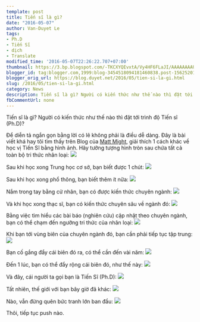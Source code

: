 ```yaml
---
template: post
title: Tiến sĩ là gì?
date: "2016-05-07"
author: Van-Duyet Le
tags:
- Ph.D
- Tiến Sĩ
- dịch
- Translate
modified_time: '2016-05-07T22:26:22.707+07:00'
thumbnail: https://3.bp.blogspot.com/-TKCXYQEvxtA/Vy4HF6FLaJI/AAAAAAAAUsA/rjtdzqvzOCAfKVGQOpQdxxPhFJ_is5PGQCK4B/s1600/PhDKnowledge.001.jpg
blogger_id: tag:blogger.com,1999:blog-3454518094181460838.post-1562520195331654547
blogger_orig_url: https://blog.duyet.net/2016/05/tien-si-la-gi.html
slug: /2016/05/tien-si-la-gi.html
category: News
description: Tiến sĩ là gì? Người có kiến thức như thế nào thì đặt tới trình độ Tiến sĩ (Ph.D)?
fbCommentUrl: none
---
```


Tiến sĩ là gì? Người có kiến thức như thế nào thì đặt tới trình độ Tiến sĩ (Ph.D)?

Để diễn tả ngắn gọn bằng lời có lẽ không phải là điều dễ dàng. Đây là bài viết khá hay tôi tìm thấy trên Blog của [Matt Might](http://matt.might.net/articles/phd-school-in-pictures/), giải thích 1 cách khác về học vị Tiến Sĩ bằng hình ảnh.
Hãy tưởng tượng hình tròn sau chứa tất cả toàn bộ tri thức nhân loại:
![](https://3.bp.blogspot.com/-TKCXYQEvxtA/Vy4HF6FLaJI/AAAAAAAAUsA/rjtdzqvzOCAfKVGQOpQdxxPhFJ_is5PGQCK4B/s400/PhDKnowledge.001.jpg)

Sau khi học xong Trung học cơ sở, bạn biết được 1 chút:
![](https://3.bp.blogspot.com/-U_2P-OypTPY/Vy4HYbbJGfI/AAAAAAAAUsI/hnb5LLkkgKgEVneFZ6g_dAqSQIJRFv4HQCK4B/s400/PhDKnowledge.002.jpg)

Sau khi học xong phổ thông, bạn biết thêm ít nữa:
![](https://2.bp.blogspot.com/-uP-7ezrglew/Vy4HfthHHLI/AAAAAAAAUsQ/symFNqeydbE2b_P8UxnfxTYlH6pSA478ACK4B/s400/PhDKnowledge.003.jpg)

Nắm trong tay bằng cử nhân, bạn có được kiến thức chuyên ngành:
![](https://1.bp.blogspot.com/-F9FxXynMG3A/Vy4HmHqskhI/AAAAAAAAUsY/fzk64qKqnlMlbujKsz-et3YaNHej0Ac1wCK4B/s400/PhDKnowledge.004.jpg)

Và khi học xong thạc sĩ, bạn có kiến thức chuyên sâu về ngành đó:
[![](https://3.bp.blogspot.com/-AvEFMdiMe68/Vy4HtFHy07I/AAAAAAAAUsk/Tny7_sfVwsgGLFsqrhqm4AYx3zmwHPntwCK4B/s400/PhDKnowledge.005.jpg)](https://3.bp.blogspot.com/-AvEFMdiMe68/Vy4HtFHy07I/AAAAAAAAUsk/Tny7_sfVwsgGLFsqrhqm4AYx3zmwHPntwCK4B/s1600/PhDKnowledge.005.jpg)

Bằng việc tìm hiểu các bài báo (nghiên cứu) cập nhật theo chuyên ngành, bạn có thể chạm đến ngưỡng tri thức của nhân loại:
![](https://4.bp.blogspot.com/-azOdqNWkkNk/Vy4H5tAthRI/AAAAAAAAUsw/h97esQuKV1ASwjnh3KfTptZNaL6WlSf-wCK4B/s400/PhDKnowledge.006.jpg)

Khi bạn tới vùng biên của chuyên ngành đó, bạn cần phải tiếp tục tập trung:
[![](https://1.bp.blogspot.com/-OUz5bMQ46gI/Vy4IDIyoo4I/AAAAAAAAUs4/8Eo1_ig_RMAfyaB_VEmpfmyTsRGVmI28QCK4B/s400/PhDKnowledge.007.jpg)](https://1.bp.blogspot.com/-OUz5bMQ46gI/Vy4IDIyoo4I/AAAAAAAAUs4/8Eo1_ig_RMAfyaB_VEmpfmyTsRGVmI28QCK4B/s1600/PhDKnowledge.007.jpg)

Bạn cố gắng đẩy cái biên đó ra, có thể cần đến vài năm:
[![](https://1.bp.blogspot.com/-kKWAaiK1veI/Vy4INT0PKWI/AAAAAAAAUtE/W9ckn6a3XEccBbOTAk93y7yhZqaPGmNnwCK4B/s400/PhDKnowledge.008.jpg)](https://1.bp.blogspot.com/-kKWAaiK1veI/Vy4INT0PKWI/AAAAAAAAUtE/W9ckn6a3XEccBbOTAk93y7yhZqaPGmNnwCK4B/s1600/PhDKnowledge.008.jpg)

Đến 1 lúc, bạn có thể đẩy rộng cái biên đó, như thế này:
[![](https://3.bp.blogspot.com/-C9JJsO630lE/Vy4IZ1EjzbI/AAAAAAAAUtQ/4_e2OyHNUFU_TzRGpk8bqbr99KUhrqzcgCK4B/s400/PhDKnowledge.009.jpg)](https://3.bp.blogspot.com/-C9JJsO630lE/Vy4IZ1EjzbI/AAAAAAAAUtQ/4_e2OyHNUFU_TzRGpk8bqbr99KUhrqzcgCK4B/s1600/PhDKnowledge.009.jpg)

Và đây, cái người ta gọi bạn là Tiến Sĩ (Ph.D):
[![](https://1.bp.blogspot.com/-7Wo9bQCs1h8/Vy4Ij_IF2VI/AAAAAAAAUtc/BGpzZP2fB7sdBCltaE0zHepNEwg5dZQ8gCK4B/s400/PhDKnowledge.010.jpg)](https://1.bp.blogspot.com/-7Wo9bQCs1h8/Vy4Ij_IF2VI/AAAAAAAAUtc/BGpzZP2fB7sdBCltaE0zHepNEwg5dZQ8gCK4B/s1600/PhDKnowledge.010.jpg)

Tất nhiên, thế giới với bạn bây giờ đã khác:
[![](https://1.bp.blogspot.com/-YAadiZUcUXE/Vy4Ir_Dht0I/AAAAAAAAUtk/ebCbweBMMGwoZDELaV4wKdADETmqiAuoQCK4B/s400/PhDKnowledge.011.jpg)](https://1.bp.blogspot.com/-YAadiZUcUXE/Vy4Ir_Dht0I/AAAAAAAAUtk/ebCbweBMMGwoZDELaV4wKdADETmqiAuoQCK4B/s1600/PhDKnowledge.011.jpg)

Nào, vẫn đừng quên bức tranh lớn ban đầu:
![](https://4.bp.blogspot.com/-J1IAatRlpc4/Vy4I27WceXI/AAAAAAAAUtw/7RL-KWQLVF0dQKI8iaNRW4A_s3oILY4oACK4B/s400/PhDKnowledge.012.jpg)

Thôi, tiếp tục push nào.
